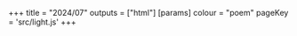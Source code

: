 +++
title = "2024/07"
outputs = ["html"]
[params]
    colour = "poem"
    pageKey = 'src/light.js'
+++
